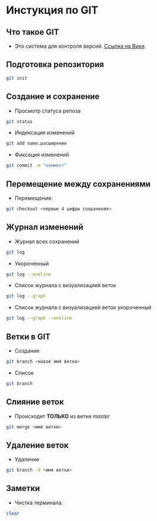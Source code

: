 # **Инстукция по GIT**

## **Что такое GIT**

- Это система для контроля версий. [Ссылка на Вики](https://ru.wikipedia.org/wiki/Git).

## **Подготовка репозитория**

```sh 
git init
```

## **Создание и сохранение**

- Просмотр статуса репоза

```sh
git status
```

- Индексация изменений

```sh
git add name.расширение
```

- Фиксация изменений

```sh
git commit -m "коммент"
```
 
## **Перемещение между сохранениями**

- Перемещение:

```sh
git	checkout <первые 4 цифры сохранения>
```

## **Журнал изменений**

- Журнал всех сохранений

```sh
git log
```

- Укороченный

```sh
git log --oneline
```

- Список журнала с визуализацией веток

```sh
git log --graph
```

- Список журнала с визуализацией веток укороченный

```sh
git log --graph --oneline
```

## **Ветки в GIT**

- Создание
```sh
git branch <новое имя ветки>
```

- Список

```sh
git branch
```

## **Слияние веток**

- Происходит __ТОЛЬКО__ из ветки *master*
```sh
git merge <имя ветки>
```

## **Удаление веток**

- Удаление

```sh
git branch -d <имя ветки>
```

## **Заметки**

- Чистка терминала:
```sh
clear
```
